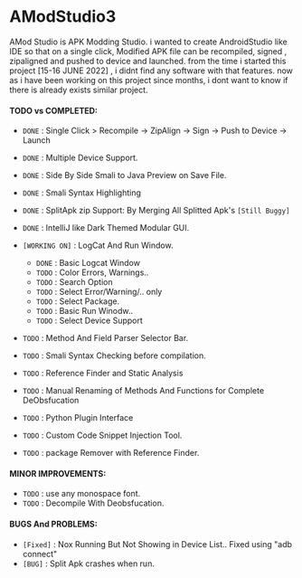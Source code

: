 # AModStudio3

AMod Studio is APK Modding Studio.
i wanted to create AndroidStudio like IDE so that on a single click, Modified APK file can be recompiled, signed , zipaligned and pushed to device and launched.
from the time i started this project [15-16 JUNE 2022] , i didnt find any software with that features. now as i have been working on this project since months, i dont want to know if there is already exists similar project.
#### TODO vs COMPLETED:
- `DONE` : Single Click > Recompile -> ZipAlign -> Sign -> Push to Device -> Launch
- `DONE` : Multiple Device Support.
- `DONE` : Side By Side Smali to Java Preview on Save File.
- `DONE` : Smali Syntax Highlighting
- `DONE` : SplitApk zip Support: By Merging All Splitted Apk's `[Still Buggy]`
- `DONE` : IntelliJ like Dark Themed Modular GUI.
- `[WORKING ON]` : LogCat And Run Window.
  - `DONE` : Basic Logcat Window
  - `TODO` : Color Errors, Warnings..
  - `TODO` : Search Option
  - `TODO` : Select Error/Warning/.. only
  - `TODO` : Select Package.
  - `TODO` : Basic Run Winodw..
  - `TODO` : Select Device Support
- `TODO` : Method And Field Parser Selector Bar.
- `TODO` : Smali Syntax Checking before compilation.
- `TODO` : Reference Finder and Static Analysis

- `TODO` : Manual Renaming of Methods And Functions for Complete DeObsfucation
- `TODO` : Python Plugin Interface
- `TODO` : Custom Code Snippet Injection Tool.
- `TODO` : package Remover with Reference Finder.
#### MINOR IMPROVEMENTS:
- `TODO` : use any monospace font.
- `TODO` : Decompile With Deobsfucation.
#### BUGS And PROBLEMS:
- `[Fixed]` : Nox Running But Not Showing in Device List.. Fixed using "adb connect"
- `[BUG]` : Split Apk crashes when run.


